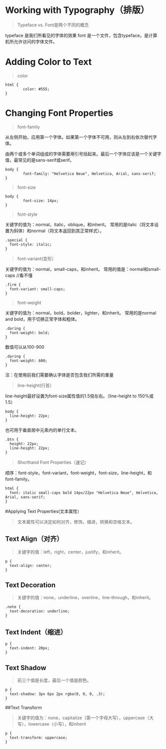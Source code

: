 # Working with Typography（排版）
>Typeface vs. Font是两个不同的概念

typeface 是我们所看见的字体的效果
font 是一个文件，包含typeface。是计算机所允许访问的字体文件。

# Adding Color to Text
>color

    html {
            color: #555;
    }

# Changing Font Properties
>font-family

从左侧开始，应用第一个字体。如果第一个字体不可用，则从左到右依次替代字体。

由两个或多个单词组成的字体需要用引号括起来。最后一个字体应该是一个关键字值，最常见的是sans-serif或serif。

    body {
            font-family: "Helvetica Neue", Helvetica, Arial, sans-serif;
    }
    
>font-size

    body {
            font-size: 14px;
    }

>font-style

关键字的值为：normal，italic，oblique，和inherit。
常用的是italic（将文本设置为斜体）和normal（将文本返回到其正常样式）。

    .special {
      font-style: italic;
    }

>font-variant(变形）

关键字的值为：normal，small-caps，和inherit。
常用的值是：normal和small-caps //看不懂

    .firm {
      font-variant: small-caps;
    }

>font-weight

关键字的值为：normal，bold，bolder，lighter，和inherit。
常用的是normal and bold，用于切换正常字体和粗体。

    .daring {
      font-weight: bold;
    }

数值可以从100-900
    
    .daring {
      font-weight: 600;
    }

注：在使用前我们需要确认字体是否包含我们所需的重量

>line-height(行首）

line-height最好设置为font-size属性值的1.5倍左右。（line-height to 150%或 1.5）

    body {
      line-height: 22px;
    }

也可用于垂直居中元素内的单行文本。
    
    .btn {
      height: 22px;
      line-height: 22px;
    }
    
>Shorthand Font Properties（速记）

顺序：font-style，font-variant，font-weight，font-size，line-height，和font-family。

    html {
      font: italic small-caps bold 14px/22px "Helvetica Neue", Helvetica, Arial, sans-serif;
    }

#Applying Text Properties(文本属性）
>文本属性可以决定如何对齐，修饰，缩进，转换和空格文本。

## Text Align（对齐）
>关键字的值：left，right，center，justify，和inherit。
    
    p {
      text-align: center;
    }

## Text Decoration
>关键字的值：none，underline，overline，line-through，和inherit。

    .note {
      text-decoration: underline;
    }

## Text Indent（缩进）

    p {
      text-indent: 20px;
    }

## Text Shadow
>前三个值是长度，最后一个值是颜色。

    p {
      text-shadow: 3px 6px 2px rgba(0, 0, 0, .3);
    }
    
##Text Transform
>关键字的值为：none，capitalize（第一个字母大写），uppercase（大写），lowercase（小写），和inherit

    p {
      text-transform: uppercase;
    }
        

    
        
            
                
                    
                        
                            
                                
                                    
                                        
                                            
                                                
                                                    
                                                        
                                                            
                                                                
                                                                    
                                                                        
                                                                            
                                                                                
                                                                                    
                                                                                        
                                                                                            
                                                                                                
                                                                                                    
                                                                                                        
                                                                                                            
                                                                                                                    
